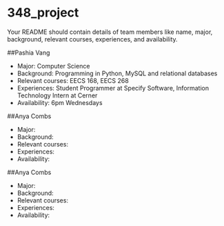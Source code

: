 # 348_project

Your README should contain details of team members like name, major, background, relevant courses, experiences, and availability.

##Pashia Vang
  - Major: Computer Science
  - Background: Programming in Python, MySQL and relational databases
  - Relevant courses: EECS 168, EECS 268
  - Experiences: Student Programmer at Specify Software, Information Technology Intern at Cerner
  - Availability: 6pm Wednesdays

##Anya Combs
  - Major:
  - Background:
  - Relevant courses:
  - Experiences:
  - Availability:

##Anya Combs
  - Major:
  - Background:
  - Relevant courses:
  - Experiences:
  - Availability:
